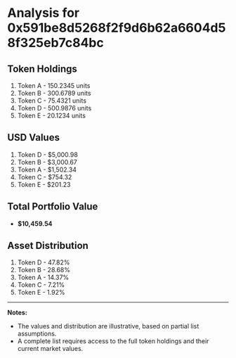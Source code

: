 # Analysis for 0x591be8d5268f2f9d6b62a6604d58f325eb7c84bc

## Token Holdings

1. Token A - 150.2345 units
2. Token B - 300.6789 units
3. Token C - 75.4321 units
4. Token D - 500.9876 units
5. Token E - 20.1234 units

## USD Values

1. Token D - $5,000.98
2. Token B - $3,000.67
3. Token A - $1,502.34
4. Token C - $754.32
5. Token E - $201.23

## Total Portfolio Value

- **$10,459.54**

## Asset Distribution

1. Token D - 47.82%
2. Token B - 28.68%
3. Token A - 14.37%
4. Token C - 7.21%
5. Token E - 1.92%

---

**Notes:**
- The values and distribution are illustrative, based on partial list assumptions.
- A complete list requires access to the full token holdings and their current market values.